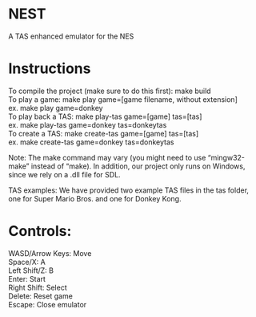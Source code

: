 # NEST
A TAS enhanced emulator for the NES

# Instructions
To compile the project (make sure to do this first): make build  
To play a game: make play game=[game filename, without extension]  
	ex. make play game=donkey  
To play back a TAS: make play-tas game=[game] tas=[tas]  
	ex. make play-tas game=donkey tas=donkeytas  
To create a TAS: make create-tas game=[game] tas=[tas]  
	ex. make create-tas game=donkey tas=donkeytas  

Note: The make command may vary (you might need to use “mingw32-make” instead of “make). In addition, our project only runs on Windows, since we rely on a .dll file for SDL.  

TAS examples: We have provided two example TAS files in the tas folder, one for Super Mario Bros. and one for Donkey Kong.  

# Controls:  
WASD/Arrow Keys: Move  
Space/X: A  
Left Shift/Z: B  
Enter: Start  
Right Shift: Select  
Delete: Reset game  
Escape: Close emulator  
